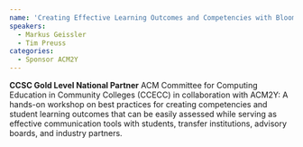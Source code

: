 ```yaml
---
name: 'Creating Effective Learning Outcomes and Competencies with Bloom’s for Computing'
speakers:
  - Markus Geissler
  - Tim Preuss
categories:
  - Sponsor ACM2Y 
---
```


<strong>CCSC Gold Level National Partner</strong> ACM Committee for Computing Education in Community Colleges (CCECC) in collaboration with ACM2Y: A hands-on workshop on best practices for creating competencies and student learning outcomes that can be easily assessed while serving as effective communication tools with students, transfer institutions, advisory boards, and industry partners.